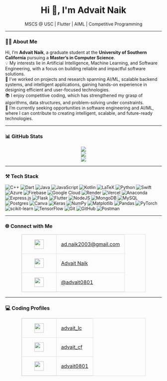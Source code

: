 <h1 align="center">Hi 👋, I'm Advait Naik</h1>

<p align="center">
   MSCS @ USC | Flutter | AIML | Competitive Programming
</p>

---

### 👨‍💻 About Me
Hi, I’m <b>Advait Naik</b>, a graduate student at the <b>University of Southern California</b> pursuing a <b>Master’s in Computer Science</b>.<br>
💡 My interests lie in Artificial Intelligence, Machine Learning, and Software Engineering, with a focus on building reliable and impactful software solutions.<br>
🔧 I’ve worked on projects and research spanning AI/ML, scalable backend systems, and intelligent applications, gaining hands-on experience in designing efficient and user-focused technologies.<br>
📚 I enjoy competitive coding, which has strengthened my grasp of algorithms, data structures, and problem-solving under constraints.<br>
🚀 I’m currently seeking opportunities in software engineering and AI/ML, where I can contribute to creating intelligent, scalable, and future-ready technologies.

---

### 📊 GitHub Stats
<p align="center">
<img src="https://github-readme-stats.vercel.app/api?username=advait0801&theme=dark&hide_border=false&include_all_commits=false&count_private=false" /><br/>
<img src="https://nirzak-streak-stats.vercel.app/?user=advait0801&theme=dark&hide_border=false" /><br/>
<img src="https://github-readme-stats.vercel.app/api/top-langs/?username=advait0801&theme=dark&hide_border=false&include_all_commits=false&count_private=false&layout=compact" />
</p>

---

### ⚒️ Tech Stack
<p align="center">
  
![C++](https://img.shields.io/badge/c++-%2300599C.svg?style=plastic&logo=c%2B%2B&logoColor=white) 
![Dart](https://img.shields.io/badge/dart-%230175C2.svg?style=plastic&logo=dart&logoColor=white) 
![Java](https://img.shields.io/badge/java-%23ED8B00.svg?style=plastic&logo=openjdk&logoColor=white) 
![JavaScript](https://img.shields.io/badge/javascript-%23323330.svg?style=plastic&logo=javascript&logoColor=%23F7DF1E) 
![Kotlin](https://img.shields.io/badge/kotlin-%237F52FF.svg?style=plastic&logo=kotlin&logoColor=white) 
![LaTeX](https://img.shields.io/badge/latex-%23008080.svg?style=plastic&logo=latex&logoColor=white) 
![Python](https://img.shields.io/badge/python-3670A0?style=plastic&logo=python&logoColor=ffdd54) 
![Swift](https://img.shields.io/badge/swift-F54A2A?style=plastic&logo=swift&logoColor=white) 
![Azure](https://img.shields.io/badge/azure-%230072C6.svg?style=plastic&logo=microsoftazure&logoColor=white) 
![Firebase](https://img.shields.io/badge/firebase-%23039BE5.svg?style=plastic&logo=firebase) 
![Google Cloud](https://img.shields.io/badge/GoogleCloud-%234285F4.svg?style=plastic&logo=google-cloud&logoColor=white) 
![Render](https://img.shields.io/badge/Render-%46E3B7.svg?style=plastic&logo=render&logoColor=white) 
![Vercel](https://img.shields.io/badge/vercel-%23000000.svg?style=plastic&logo=vercel&logoColor=white) 
![Anaconda](https://img.shields.io/badge/Anaconda-%2344A833.svg?style=plastic&logo=anaconda&logoColor=white) 
![Express.js](https://img.shields.io/badge/express.js-%23404d59.svg?style=plastic&logo=express&logoColor=%2361DAFB) 
![Flask](https://img.shields.io/badge/flask-%23000.svg?style=plastic&logo=flask&logoColor=white) 
![Flutter](https://img.shields.io/badge/Flutter-%2302569B.svg?style=plastic&logo=Flutter&logoColor=white) 
![NodeJS](https://img.shields.io/badge/node.js-6DA55F?style=plastic&logo=node.js&logoColor=white) 
![MongoDB](https://img.shields.io/badge/MongoDB-%234ea94b.svg?style=plastic&logo=mongodb&logoColor=white) 
![MySQL](https://img.shields.io/badge/mysql-4479A1.svg?style=plastic&logo=mysql&logoColor=white) 
![Postgres](https://img.shields.io/badge/postgres-%23316192.svg?style=plastic&logo=postgresql&logoColor=white) 
![Canva](https://img.shields.io/badge/Canva-%2300C4CC.svg?style=plastic&logo=Canva&logoColor=white) 
![Keras](https://img.shields.io/badge/Keras-%23D00000.svg?style=plastic&logo=Keras&logoColor=white) 
![NumPy](https://img.shields.io/badge/numpy-%23013243.svg?style=plastic&logo=numpy&logoColor=white) 
![Matplotlib](https://img.shields.io/badge/Matplotlib-%23ffffff.svg?style=plastic&logo=Matplotlib&logoColor=black) 
![Pandas](https://img.shields.io/badge/pandas-%23150458.svg?style=plastic&logo=pandas&logoColor=white) 
![PyTorch](https://img.shields.io/badge/PyTorch-%23EE4C2C.svg?style=plastic&logo=PyTorch&logoColor=white) 
![scikit-learn](https://img.shields.io/badge/scikit--learn-%23F7931E.svg?style=plastic&logo=scikit-learn&logoColor=white) 
![TensorFlow](https://img.shields.io/badge/TensorFlow-%23FF6F00.svg?style=plastic&logo=TensorFlow&logoColor=white) 
![Git](https://img.shields.io/badge/git-%23F05033.svg?style=plastic&logo=git&logoColor=white) 
![GitHub](https://img.shields.io/badge/github-%23121011.svg?style=plastic&logo=github&logoColor=white) 
![Postman](https://img.shields.io/badge/Postman-FF6C37?style=plastic&logo=postman&logoColor=white)
</p>

---

### 🌐 Connect with Me

<p align="center">
<table cellpadding="15" cellspacing="0" style="border-collapse: collapse; border: 1px solid #ddd; width: 400px;">
  <tr>
    <td align="center" width="80" style="border: 1px solid #ddd; padding: 15px;">
      <img src="https://upload.wikimedia.org/wikipedia/commons/4/4e/Gmail_Icon.png" width="30" />
    </td>
    <td align="left" style="border: 1px solid #ddd; padding: 15px; font-size: 16px;">
      <a href="mailto:ad.naik2003@gmail.com">ad.naik2003@gmail.com</a>
    </td>
  </tr>
  <tr>
    <td align="center" width="80" style="border: 1px solid #ddd; padding: 15px;">
      <img src="https://cdn.jsdelivr.net/gh/devicons/devicon/icons/linkedin/linkedin-original.svg" width="30" />
    </td>
    <td align="left" style="border: 1px solid #ddd; padding: 15px; font-size: 16px;">
      <a href="https://www.linkedin.com/in/advait-naik-344689245/">Advait Naik</a>
    </td>
  </tr>
  <tr>
    <td align="center" width="80" style="border: 1px solid #ddd; padding: 15px;">
      <img src="https://upload.wikimedia.org/wikipedia/commons/a/a5/Instagram_icon.png" width="30" />
    </td>
    <td align="left" style="border: 1px solid #ddd; padding: 15px; font-size: 16px;">
      <a href="https://www.instagram.com/advait0801/">@advait0801</a>
    </td>
  </tr>
</table>
</p>

---

### 💻 Coding Profiles

<p align="center">
<table cellpadding="15" cellspacing="0" style="border-collapse: collapse; border: 1px solid #ddd; width: 400px;">
  <tr>
    <td align="center" width="80" style="border: 1px solid #ddd; padding: 15px;">
      <img src="https://upload.wikimedia.org/wikipedia/commons/1/19/LeetCode_logo_black.png" width="30" />
    </td>
    <td align="left" style="border: 1px solid #ddd; padding: 15px; font-size: 16px;">
      <a href="https://leetcode.com/u/advait_lc/">advait_lc</a>
    </td>
  </tr>
  <tr>
    <td align="center" width="80" style="border: 1px solid #ddd; padding: 15px;">
      <img src="https://sta.codeforces.com/s/66599/images/codeforces-sponsored-by-ton.png" width="30" />
    </td>
    <td align="left" style="border: 1px solid #ddd; padding: 15px; font-size: 16px;">
      <a href="https://codeforces.com/profile/advait_cf">advait_cf</a>
    </td>
  </tr>
  <tr>
    <td align="center" width="80" style="border: 1px solid #ddd; padding: 15px;">
      <img src="https://cdn.codechef.com/sites/all/themes/abessive/cc-logo.svg" width="30" />
    </td>
    <td align="left" style="border: 1px solid #ddd; padding: 15px; font-size: 16px;">
      <a href="https://www.codechef.com/users/advait0801">advait0801</a>
    </td>
  </tr>
</table>
</p>
